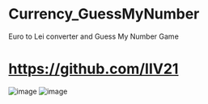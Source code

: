 # Currency_GuessMyNumber
Euro to Lei converter and Guess My Number Game

# https://github.com/IIV21

![image](https://user-images.githubusercontent.com/93004080/146025133-ba73088c-e30d-47dd-9ef5-4acb120480ba.png)
![image](https://user-images.githubusercontent.com/93004080/146025163-b1bd2aa1-fe93-491c-a396-aba6e9f2d0d5.png)

